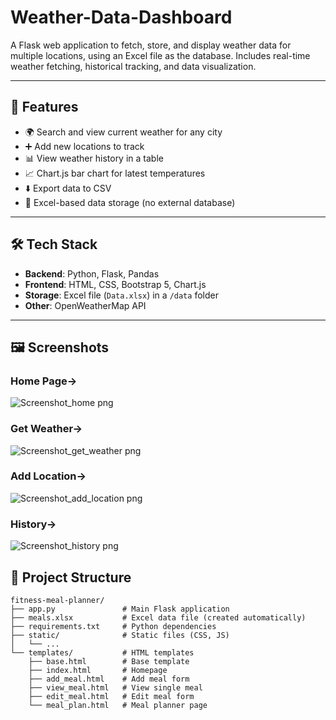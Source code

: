 # Weather-Data-Dashboard
A Flask web application to fetch, store, and display weather data for multiple locations, using an Excel file as the database. Includes real-time weather fetching, historical tracking, and data visualization.

---

## 🔧 Features

- 🌍 Search and view current weather for any city
- ➕ Add new locations to track
- 📊 View weather history in a table
- 📈 Chart.js bar chart for latest temperatures
- ⬇️ Export data to CSV
- 💾 Excel-based data storage (no external database)

---

## 🛠️ Tech Stack

- **Backend**: Python, Flask, Pandas
- **Frontend**: HTML, CSS, Bootstrap 5, Chart.js
- **Storage**: Excel file (`Data.xlsx`) in a `/data` folder
- **Other**: OpenWeatherMap API

---

## 🖼️ Screenshots

### Home Page->

![Screenshot_home png](https://github.com/user-attachments/assets/08221ac1-d95b-41b9-bf89-1547251235e3)

### Get Weather->

![Screenshot_get_weather png](https://github.com/user-attachments/assets/f5231cc7-02ce-475c-b139-9bade06e4f1e)

### Add Location->

![Screenshot_add_location png](https://github.com/user-attachments/assets/56daef49-cbbb-49b3-aa05-c42a2c09a930)

### History->

![Screenshot_history png](https://github.com/user-attachments/assets/bd90d291-e0e8-4e1b-9c31-072e62a8af46)

## 📁 Project Structure
```
fitness-meal-planner/
├── app.py               # Main Flask application
├── meals.xlsx           # Excel data file (created automatically)
├── requirements.txt     # Python dependencies
├── static/              # Static files (CSS, JS)
│   └── ...              
└── templates/           # HTML templates
    ├── base.html        # Base template
    ├── index.html       # Homepage
    ├── add_meal.html    # Add meal form
    ├── view_meal.html   # View single meal
    ├── edit_meal.html   # Edit meal form
    └── meal_plan.html   # Meal planner page
```
